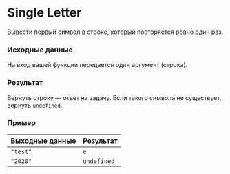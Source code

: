 # Single Letter
Вывести первый символ в строке, который повторяется ровно один раз.

### Исходные данные
На вход вашей функции передается один аргумент (строка).

### Результат
Вернуть строку — ответ на задачу. Если такого символа не существует, вернуть `undefined`.

### Пример
| Выходные данные             | Результат   |
|-----------------------------|-------------|
| `"test"`                    | `e`         |
| `"2020"`                    | `undefined` |
